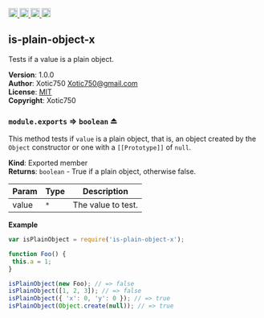 <a href="https://travis-ci.org/Xotic750/is-plain-object-x"
   title="Travis status">
<img
   src="https://travis-ci.org/Xotic750/is-plain-object-x.svg?branch=master"
   alt="Travis status" height="18"/>
</a>
<a href="https://david-dm.org/Xotic750/is-plain-object-x"
   title="Dependency status">
<img src="https://david-dm.org/Xotic750/is-plain-object-x.svg"
   alt="Dependency status" height="18"/>
</a>
<a href="https://david-dm.org/Xotic750/is-plain-object-x#info=devDependencies"
   title="devDependency status">
<img src="https://david-dm.org/Xotic750/is-plain-object-x/dev-status.svg"
   alt="devDependency status" height="18"/>
</a>
<a href="https://badge.fury.io/js/is-plain-object-x" title="npm version">
<img src="https://badge.fury.io/js/is-plain-object-x.svg"
   alt="npm version" height="18"/>
</a>
<a name="module_is-plain-object-x"></a>

## is-plain-object-x
Tests if a value is a plain object.

**Version**: 1.0.0  
**Author**: Xotic750 <Xotic750@gmail.com>  
**License**: [MIT](&lt;https://opensource.org/licenses/MIT&gt;)  
**Copyright**: Xotic750  
<a name="exp_module_is-plain-object-x--module.exports"></a>

### `module.exports` ⇒ <code>boolean</code> ⏏
This method tests if `value` is a plain object, that is, an object created by
the `Object` constructor or one with a `[[Prototype]]` of `null`.

**Kind**: Exported member  
**Returns**: <code>boolean</code> - True if a plain object, otherwise false.  

| Param | Type | Description |
| --- | --- | --- |
| value | <code>\*</code> | The value to test. |

**Example**  
```js
var isPlainObject = require('is-plain-object-x');

function Foo() {
 this.a = 1;
}

isPlainObject(new Foo); // => false
isPlainObject([1, 2, 3]); // => false
isPlainObject({ 'x': 0, 'y': 0 }); // => true
isPlainObject(Object.create(null)); // => true
```
